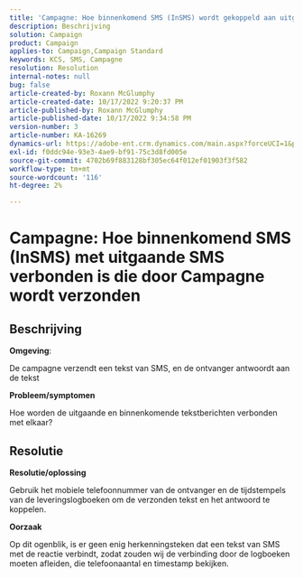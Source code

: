 ```yaml
---
title: 'Campagne: Hoe binnenkomend SMS (InSMS) wordt gekoppeld aan uitgaande SMS die door Campagne wordt verzonden'
description: Beschrijving
solution: Campaign
product: Campaign
applies-to: Campaign,Campaign Standard
keywords: KCS, SMS, Campagne
resolution: Resolution
internal-notes: null
bug: false
article-created-by: Roxann McGlumphy
article-created-date: 10/17/2022 9:20:37 PM
article-published-by: Roxann McGlumphy
article-published-date: 10/17/2022 9:34:58 PM
version-number: 3
article-number: KA-16269
dynamics-url: https://adobe-ent.crm.dynamics.com/main.aspx?forceUCI=1&pagetype=entityrecord&etn=knowledgearticle&id=18fa3e88-614e-ed11-bba2-00224808679b
exl-id: f0ddc94e-93e3-4ae9-bf91-75c3d8fd005e
source-git-commit: 4702b69f883128bf305ec64f012ef01903f3f582
workflow-type: tm+mt
source-wordcount: '116'
ht-degree: 2%

---
```


# Campagne: Hoe binnenkomend SMS (InSMS) met uitgaande SMS verbonden is die door Campagne wordt verzonden

## Beschrijving


<b>Omgeving</b>:

De campagne verzendt een tekst van SMS, en de ontvanger antwoordt aan de tekst

<b>Probleem/symptomen</b>

Hoe worden de uitgaande en binnenkomende tekstberichten verbonden met elkaar?


## Resolutie


<b>Resolutie/oplossing</b>

Gebruik het mobiele telefoonnummer van de ontvanger en de tijdstempels van de leveringslogboeken om de verzonden tekst en het antwoord te koppelen.

<b>Oorzaak</b>

Op dit ogenblik, is er geen enig herkenningsteken dat een tekst van SMS met de reactie verbindt, zodat zouden wij de verbinding door de logboeken moeten afleiden, die telefoonaantal en timestamp bekijken.
